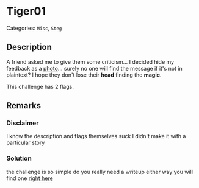 # Tiger01

Categories: `Misc`, `Steg`

## Description
A friend asked me to give them some criticism... I decided hide my feedback as a [photo](https://github.com/absurdtiger/tigerCTF/raw/main/Tiger01/tiger1.jpg)... surely no one will find the message if it's not in plaintext?
I hope they don't lose their **head** finding the **magic**. 

This challenge has 2 flags. 

## Remarks
### Disclaimer
I know the description and flags themselves suck I didn't make it with a particular story
### Solution
the challenge is so simple do you really need a writeup
either way you will find one [right here](https://github.com/absurdtiger/tigerCTF/blob/main/Tiger01/SOLUTION/Writeup.md)

